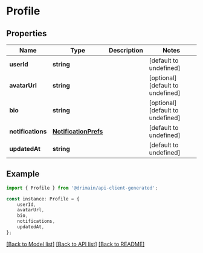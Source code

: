 # Profile


## Properties

Name | Type | Description | Notes
------------ | ------------- | ------------- | -------------
**userId** | **string** |  | [default to undefined]
**avatarUrl** | **string** |  | [optional] [default to undefined]
**bio** | **string** |  | [optional] [default to undefined]
**notifications** | [**NotificationPrefs**](NotificationPrefs.md) |  | [default to undefined]
**updatedAt** | **string** |  | [default to undefined]

## Example

```typescript
import { Profile } from '@drimain/api-client-generated';

const instance: Profile = {
    userId,
    avatarUrl,
    bio,
    notifications,
    updatedAt,
};
```

[[Back to Model list]](../README.md#documentation-for-models) [[Back to API list]](../README.md#documentation-for-api-endpoints) [[Back to README]](../README.md)
